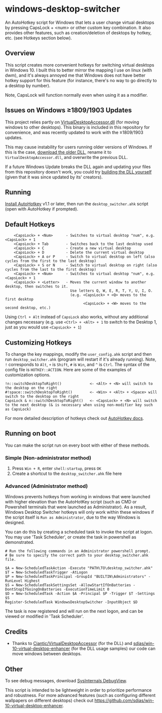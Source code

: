 # windows-desktop-switcher
An AutoHotkey script for Windows that lets a user change virtual desktops by pressing CapsLock + &lt;num> or other custom key combination. It also provides other features, such as creation/deletion of desktops by hotkey, etc. (see Hotkeys section below).

## Overview
This script creates more convenient hotkeys for switching virtual desktops in Windows 10. I built this to better mirror the mapping I use on linux (with dwm), and it's always annoyed me that Windows does not have better hotkey support for this feature (for instance, there's no way to go directly to a desktop by number).

Note, CapsLock will function normally even when using it as a modifier.

## Issues on Windows ≥1809/1903 Updates
This project relies partly on [VirtualDesktopAccessor.dll](https://github.com/Ciantic/VirtualDesktopAccessor) (for moving windows to other desktops). This binary is included in this repository for convenience, and was recently updated to work with the ≥1809/1903 updates. 

This may cause instability for users running older versions of Windows. If this is the case, [download the older DLL](https://github.com/pmb6tz/windows-desktop-switcher/blob/5289a0968179638f6e946a4cb69723510abd0d19/virtual-desktop-accessor.dll), rename it to `VirtualDesktopAccessor.dll`, and overwrite the previous DLL.

If a future Windows Update breaks the DLL again and updating your files from this repository doesn't work, you could try [building the DLL yourself](https://github.com/Ciantic/VirtualDesktopAccessor) (given that it was since updated by its' creators).

## Running
[Install AutoHotkey](https://autohotkey.com/download/) v1.1 or later, then run the `desktop_switcher.ahk` script (open with AutoHotkey if prompted). 

## Default Hotkeys
        <CapsLock> + <Num>      - Switches to virtual desktop "num", e.g. <CapsLock> + 1
        <CapsLock> + Tab        - Switches back to the last desktop used
        <CapsLock> + C          - Create a new virtual desktop
        <CapsLock> + D          - Delete the current virtual desktop
        <CapsLock> + A or P     - Switch to virtual desktop on left (also cycles from the first to the last desktop)
        <CapsLock> + S or N     - Switch to virtual desktop on right (also cycles from the last to the first desktop)
        <CapsLock> + <Num>      - Switches to virtual desktop "num", e.g. <CapsLock> + 1
        <CapsLock> + <Letter>   - Moves the current window to another desktop, then switches to it. 
                                  Use letters Q, W, E, R, T, Y, U, I, O.
                                  (e.g. <CapsLock> + <Q> moves to the first desktop
                                  	    <CapsLock> + <W> moves to the second desktop, etc.)

Using `Ctrl + Alt` instead of `CapsLock` also works, without any additional changes necessary (e.g. use `<Ctrl> + <Alt> + 1` to switch to the Desktop 1, just as you would use `<CapsLock> + 1`)

## Customizing Hotkeys
To change the key mappings, modify the `user_config.ahk` script and then run `desktop_switcher.ahk` (program will restart if it's already running). Note, `!` corresponds to `Alt`, `+` is `Shift`, `#` is `Win`, and `^` is `Ctrl`. The syntax of the config file is `HOTKEY::ACTION`. Here are some of the examples of customization options. 

```
!n::switchDesktopToRight()             <- <Alt> + <N> will switch to the desktop on the right
#!space::switchDesktopToRight()        <- <Win> + <Alt> + <Space> will switch to the desktop on the right
CapsLock & n::switchDesktopToRight()   <- <CapsLock> + <N> will switch to the next desktop (& is necessary when using non-modifier key such as CapsLock)
```

For more detailed description of hotkeys check out [AutoHotkey docs](https://autohotkey.com/docs/Hotkeys.htm).

## Running on boot

You can make the script run on every boot with either of these methods.

### Simple (Non-administrator method)

1. Press `Win + R`, enter `shell:startup`, press `OK`
2. Create a shortcut to the `desktop_switcher.ahk` file here

### Advanced (Administrator method)

Windows prevents hotkeys from working in windows that were launched with higher elevation than the AutoHotKey script (such as CMD or Powershell terminals that were launched as Administrator). As a result, Windows Desktop Switcher hotkeys will only work within these windows if the script itself is `Run as Administrator`, due to the way Windows is designed. 

You can do this by creating a scheduled task to invoke the script at logon. You may use 'Task Scheduler', or create the task in powershell as demonstrated.
```
# Run the following commands in an Administrator powershell prompt. 
# Be sure to specify the correct path to your desktop_switcher.ahk file. 

$A = New-ScheduledTaskAction -Execute "PATH\TO\desktop_switcher.ahk"
$T = New-ScheduledTaskTrigger -AtLogon
$P = New-ScheduledTaskPrincipal -GroupId "BUILTIN\Administrators" -RunLevel Highest
$S = New-ScheduledTaskSettingsSet -AllowStartIfOnBatteries -DontStopIfGoingOnBatteries -ExecutionTimeLimit 0
$D = New-ScheduledTask -Action $A -Principal $P -Trigger $T -Settings $S
Register-ScheduledTask WindowsDesktopSwitcher -InputObject $D
```

The task is now registered and will run on the next logon, and can be viewed or modified in 'Task Scheduler'. 

## Credits

- Thanks to [Ciantic/VirtualDesktopAccessor](https://github.com/Ciantic/VirtualDesktopAccessor) (for the DLL) and [sdias/win-10-virtual-desktop-enhancer](https://github.com/sdias/win-10-virtual-desktop-enhancer) (for the DLL usage samples) our code can move windows between desktops.

## Other
To see debug messages, download [SysInternals DebugView](https://technet.microsoft.com/en-us/sysinternals/debugview).

This script is intended to be lightweight in order to prioritize performance and robustness. For more advanced features (such as configuring different wallpapers on different desktops) check out https://github.com/sdias/win-10-virtual-desktop-enhancer.
